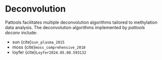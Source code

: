 # Deconvolution

Pattools facilitates multiple deconvolution algorithms tailored to methylation data analysis.
The deconvolution algorithms implemented by *pattools deconv* include:

- sun {cite}`sun_plasma_2015`
- moss {cite}`moss_comprehensive_2018`
- loyfer {cite}`Loyfer2024.05.08.593132`



